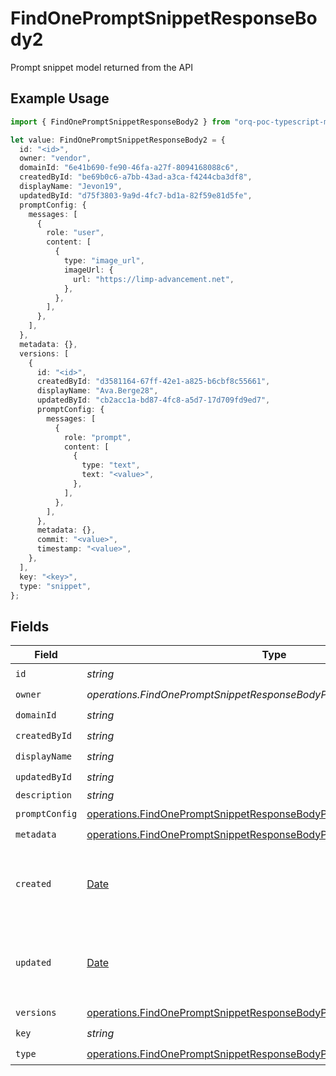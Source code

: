 # FindOnePromptSnippetResponseBody2

Prompt snippet model returned from the API

## Example Usage

```typescript
import { FindOnePromptSnippetResponseBody2 } from "orq-poc-typescript-multi-env-version/models/operations";

let value: FindOnePromptSnippetResponseBody2 = {
  id: "<id>",
  owner: "vendor",
  domainId: "6e41b690-fe90-46fa-a27f-8094168088c6",
  createdById: "be69b0c6-a7bb-43ad-a3ca-f4244cba3df8",
  displayName: "Jevon19",
  updatedById: "d75f3803-9a9d-4fc7-bd1a-82f59e81d5fe",
  promptConfig: {
    messages: [
      {
        role: "user",
        content: [
          {
            type: "image_url",
            imageUrl: {
              url: "https://limp-advancement.net",
            },
          },
        ],
      },
    ],
  },
  metadata: {},
  versions: [
    {
      id: "<id>",
      createdById: "d3581164-67ff-42e1-a825-b6cbf8c55661",
      displayName: "Ava.Berge28",
      updatedById: "cb2acc1a-bd87-4fc8-a5d7-17d709fd9ed7",
      promptConfig: {
        messages: [
          {
            role: "prompt",
            content: [
              {
                type: "text",
                text: "<value>",
              },
            ],
          },
        ],
      },
      metadata: {},
      commit: "<value>",
      timestamp: "<value>",
    },
  ],
  key: "<key>",
  type: "snippet",
};
```

## Fields

| Field                                                                                                                                                          | Type                                                                                                                                                           | Required                                                                                                                                                       | Description                                                                                                                                                    |
| -------------------------------------------------------------------------------------------------------------------------------------------------------------- | -------------------------------------------------------------------------------------------------------------------------------------------------------------- | -------------------------------------------------------------------------------------------------------------------------------------------------------------- | -------------------------------------------------------------------------------------------------------------------------------------------------------------- |
| `id`                                                                                                                                                           | *string*                                                                                                                                                       | :heavy_check_mark:                                                                                                                                             | N/A                                                                                                                                                            |
| `owner`                                                                                                                                                        | *operations.FindOnePromptSnippetResponseBodyPromptSnippetsOwner*                                                                                               | :heavy_check_mark:                                                                                                                                             | N/A                                                                                                                                                            |
| `domainId`                                                                                                                                                     | *string*                                                                                                                                                       | :heavy_check_mark:                                                                                                                                             | N/A                                                                                                                                                            |
| `createdById`                                                                                                                                                  | *string*                                                                                                                                                       | :heavy_check_mark:                                                                                                                                             | N/A                                                                                                                                                            |
| `displayName`                                                                                                                                                  | *string*                                                                                                                                                       | :heavy_check_mark:                                                                                                                                             | N/A                                                                                                                                                            |
| `updatedById`                                                                                                                                                  | *string*                                                                                                                                                       | :heavy_check_mark:                                                                                                                                             | N/A                                                                                                                                                            |
| `description`                                                                                                                                                  | *string*                                                                                                                                                       | :heavy_minus_sign:                                                                                                                                             | N/A                                                                                                                                                            |
| `promptConfig`                                                                                                                                                 | [operations.FindOnePromptSnippetResponseBodyPromptSnippetsPromptConfig](../../models/operations/findonepromptsnippetresponsebodypromptsnippetspromptconfig.md) | :heavy_check_mark:                                                                                                                                             | N/A                                                                                                                                                            |
| `metadata`                                                                                                                                                     | [operations.FindOnePromptSnippetResponseBodyPromptSnippetsMetadata](../../models/operations/findonepromptsnippetresponsebodypromptsnippetsmetadata.md)         | :heavy_check_mark:                                                                                                                                             | N/A                                                                                                                                                            |
| `created`                                                                                                                                                      | [Date](https://developer.mozilla.org/en-US/docs/Web/JavaScript/Reference/Global_Objects/Date)                                                                  | :heavy_minus_sign:                                                                                                                                             | The date and time the resource was created                                                                                                                     |
| `updated`                                                                                                                                                      | [Date](https://developer.mozilla.org/en-US/docs/Web/JavaScript/Reference/Global_Objects/Date)                                                                  | :heavy_minus_sign:                                                                                                                                             | The date and time the resource was last updated                                                                                                                |
| `versions`                                                                                                                                                     | [operations.FindOnePromptSnippetResponseBodyPromptSnippetsVersions](../../models/operations/findonepromptsnippetresponsebodypromptsnippetsversions.md)[]       | :heavy_check_mark:                                                                                                                                             | N/A                                                                                                                                                            |
| `key`                                                                                                                                                          | *string*                                                                                                                                                       | :heavy_check_mark:                                                                                                                                             | N/A                                                                                                                                                            |
| `type`                                                                                                                                                         | [operations.FindOnePromptSnippetResponseBodyPromptSnippetsType](../../models/operations/findonepromptsnippetresponsebodypromptsnippetstype.md)                 | :heavy_check_mark:                                                                                                                                             | N/A                                                                                                                                                            |
